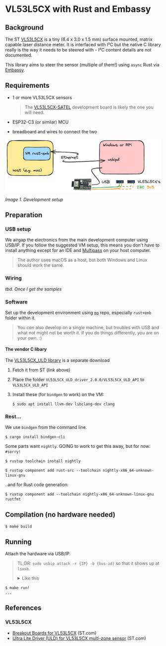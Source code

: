# VL53L5CX with Rust and Embassy

## Background

The ST [VL53L5CX](https://www.st.com/en/imaging-and-photonics-solutions/vl53l5cx.html) is a tiny (6.4 x 3.0 x 1.5 mm) surface mounted, matrix capable laser distance meter. It is interfaced with I²C but the native C library really is the way it needs to be steered with - I²C content details are not documented.

This library aims to steer the sensor (multiple of them!) using `async` Rust via [Embassy](http://embassy.dev/).

## Requirements

- 1 or more VL53L5CX sensors

	>The [VL53L5CX-SATEL](https://www.digikey.fi/fi/products/detail/stmicroelectronics/VL53L5CX-SATEL/14552430) development board is likely the one you will need.

- ESP32-C3 (or similar) MCU
- breadboard and wires to connect the two

![](.images/layout.png)

*Image 1. Development setup*

<!-- editor's note: 
Original is stored in `.excalidraw/`
-->

<!-- Developed on
macOS 14.5
Multipass 1.14.0-rc1
ESP32-C3-Devkit-C02 (revision xxx)
//coming VL53L5CX-SATEL (x2)
-->

## Preparation

### USB setup

We airgap the electronics from the main development computer using USB/IP. If you follow the suggested VM setup, this means you don't have to install anything except for an IDE and [Multipass](https://multipass.run) on your host computer.

>The author uses macOS as a host, but both Windows and Linux should work the same.

### Wiring

*tbd. Once I get the samples*

### Software

Set up the development environment using [`mp`](https://github.com/akauppi/mp) repo, especially `rust+emb` folder within it.

>You *can* also develop on a single machine, but troubles with USB and what not might not be worth it. If you do things differently, you are on your own. :)

#### The vendor C libary

The [VL53L5CX_ULD library](https://www.st.com/en/embedded-software/stsw-img023.html) is a separate download

1. Fetch it from ST (link above)
2. Place the folder `VL53L5CX_ULD_driver_2.0.0/VL53L5CX_ULD_API` to `VL53L5CX_ULD_API`
3. Install these (for `bindgen` to work) on the VM:

	```
	$ sudo apt install llvm-dev libclang-dev clang
	```

### Rest...

We use `bindgen` from the command line.

```
$ cargo install bindgen-cli
```

Some parts want `nightly`. GOING to work to get this away, but for now: `#sorry!`

```
$ rustup toolchain install nightly
```

```
$ rustup component add rust-src --toolchain nightly-x86_64-unknown-linux-gnu
```

..and for Rust code generation:

```
$ rustup component add --toolchain nightly-x86_64-unknown-linux-gnu rustfmt
```

## Compilation (no hardware needed)

```
$ make build
```

## Running

Attach the hardware via USB/IP.

>TL;DR: `sudo usbip attach -r {IP} -b {bus-id}` so that it shows up at `lsusb`.
><details><summary>Like this</summary>
>
>```
>$ lsusb
>[...]
>Bus 001 Device 004: ID 303a:1001 Espressif USB JTAG/serial debug unit
>[...]
>```
></details>

```
$ make run!
...
```


<!--
## Tests
etc..
-->



## References

### VL53L5CX

- [Breakout Boards for VL53L5CX](https://www.st.com/en/evaluation-tools/vl53l5cx-satel.html) (ST.com)
- [Ultra Lite Driver (ULD) for VL53L5CX multi-zone sensor](https://www.st.com/en/embedded-software/stsw-img023.html) (ST.com)
